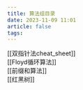 ```yaml
---
title: 算法组目录
date: 2023-11-09 11:01
article: false
tags: 
---
```

[[双指针法cheat_sheet]]  
[[Floyd循环算法]]  
[[前缀和算法]]  
[[红黑树]]